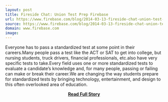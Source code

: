 ```yaml
---
layout: post
title: Fireside Chat: Union Test Prep Firebase
url: https://www.firebase.com/blog/2014-03-13-fireside-chat-union-test-prep.html
source: https://www.firebase.com/blog/2014-03-13-fireside-chat-union-test-prep.html
domain: www.firebase.com
image: 
---
```


<p>Everyone has to pass a standardized test at some point in their careers.Many people pass a test like the ACT or SAT to get into college, but nursing students, truck drivers, financial professionals, etc.also have very specific tests to take.Every field uses one or more standardized tests to evaluate a candidate’s knowledge and, for many people, passing or failing can make or break their career.We are changing the way students prepare for standardized tests by bringing technology, entertainment, and design to this often overlooked area of education.</p>
<center><p><a href="https://www.firebase.com/blog/2014-03-13-fireside-chat-union-test-prep.html" style='padding:25px; font-sze:18px; font-weight: bold;'>Read Full Story</a></p></center>
